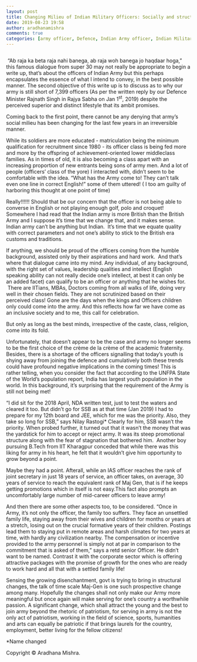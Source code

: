 ```yaml
---
layout: post
title: Changing Milieu of Indian Military Officers: Socially and structurally
date: 2019-08-23 19:58
author: aradhanamishra
comments: true
categories: [army officer, Defence, Indian Army officer, Indian Military, Inidan army, Social]
---
```

<!-- wp:image {"id":970,"align":"center"} -->
<div class="wp-block-image"><figure class="aligncenter"><img src="http://www.aradhanamishra.com/wp-content/uploads/2019/08/cadet.jpg" alt="" class="wp-image-970"/></figure></div>
<!-- /wp:image -->

<!-- wp:paragraph -->
<p>&nbsp;“Ab raja ka beta raja nahi banega, ab raja woh banega jo haqdaar hoga,” this famous dialogue from super 30 may not really be appropriate to begin a write up,&nbsp;that’s about the officers of Indian Army but this perhaps encapsulates the essence of what I intend to convey, in the best possible manner. The second objective of this write up is to discuss as to why our army is still short of 7,399 officers (As per the written reply by our Defence Minister Rajnath Singh in Rajya Sabha on Jan 1<sup>st</sup>, 2019) despite the perceived superior and distinct lifestyle that its ambit promises.</p>
<!-- /wp:paragraph -->

<!-- wp:paragraph -->
<p>Coming
back to the first point, there cannot be any denying that army’s social milieu
has been changing for the last few years in an irreversible manner.</p>
<!-- /wp:paragraph -->

<!-- wp:paragraph -->
<p>While its soldiers are more educated - matriculation being the minimum qualification for recruitment since 1980 - its officer class is being fed more and more by the offspring of achievement-oriented lower middleclass families. As in times of old, it is also becoming a class apart with an increasing proportion of new entrants being sons of army men. And a lot of people (officers’ class of the yore) I interacted with, didn’t seem to be comfortable with the idea. “What has the Army come to! They can’t talk even one line in correct English!” some of them uttered! ( I too am guilty of harboring this thought at one point of time) </p>
<!-- /wp:paragraph -->

<!-- wp:paragraph -->
<p>Really!!!!!!
Should that be our concern that the officer is not being able to converse in
English or not playing enough golf, polo and croquet! Somewhere I had read that
the Indian army is more British than the British Army and I suppose it’s time
that we change that, and it makes sense. Indian army can’t be anything but
Indian. &nbsp;It’s time that we equate quality
with correct parameters and not one’s ability to stick to the British era
customs and traditions. </p>
<!-- /wp:paragraph -->

<!-- wp:paragraph -->
<p>If anything, we
should be proud of the officers coming from the humble background, assisted
only by their aspirations and hard work.&nbsp;
And that’s where that dialogue came into my mind. Any individual, of any
background, with the right set of values, leadership qualities and intellect (English
speaking ability can not really decide one’s intellect, at best it can only be
an added facet) can qualify to be an officer or anything that he wishes for. &nbsp;There are IITians, MBAs, Doctors coming from
all walks of life, doing very well in their chosen fields. They are not
scrutinized based on their perceived class! Gone are the days when the kings and
Officers children only could come into the army. And this reflects how far we
have come as an inclusive society and to me, this call for celebration. </p>
<!-- /wp:paragraph -->

<!-- wp:paragraph -->
<p>But only as long
as the best minds, irrespective of the caste, class, religion, come into its
fold. </p>
<!-- /wp:paragraph -->

<!-- wp:paragraph -->
<p>Unfortunately,
that doesn’t appear to be the case and army no longer seems to be the first
choice of the crème de la crème of the academic fraternity. Besides, there is a
shortage of the officers signalling that today’s youth is shying away from
joining the defence and cumulatively both these trends could have profound
negative implications in the coming times! This is rather telling, when you
consider the fact that according to the UNFPA State of the World’s population
report, India has largest youth population in the world. In this background,
it’s surprising that the requirement of the Army is still not being met!</p>
<!-- /wp:paragraph -->

<!-- wp:paragraph -->
<p>“I
did sit for the 2018 April, NDA written test, just to test the waters and
cleared it too. But didn’t go for SSB as at that time (Jan 2019) I had to
prepare for my 12th board and JEE, which for me was the priority. Also, they
take so long for SSB,” says Nilay Rastogi* Clearly for him, SSB wasn’t the priority.
When probed further, it turned out that it wasn’t the money that was the
yardstick for him to accept or reject army. It was its steep promotional
structure along with the fear of stagnation that bothered him.&nbsp; Another boy pursuing B.Tech from IIT Kharagpur
conceded that while there was this liking for army in his heart, he felt that
it wouldn’t give him opportunity to grow beyond a point.</p>
<!-- /wp:paragraph -->

<!-- wp:paragraph -->
<p>Maybe
they had a point. Afterall, while an IAS officer reaches the rank of joint
secretary in just 18 years of service, an officer takes, on average, 30 years
of service to reach the equivalent rank of Maj Gen, that is if he keeps getting
promotions which in itself is not easy.This
fact also prompts an uncomfortably large number of mid-career officers to leave
army! </p>
<!-- /wp:paragraph -->

<!-- wp:paragraph -->
<p>And then
there are some other aspects too, to be considered. “Once in Army, it’s not
only the officer, the family too suffers.
They face an unsettled family life, staying away from their wives and children
for months or years at a stretch, losing out on the crucial formative years of
their children. Postings lead them to staying put in remote areas and harsh
climates for two years at time, with hardly any civilization nearby. The compensation or incentive provided to the
army personnel is simply not at par in comparison to the commitment that is
asked of them,” says a retd senior Officer. He didn’t want to be named.
Contrast it with the corporate sector which is offering attractive packages
with the promise of growth for the ones who are ready to work hard and all that
with a settled family life!</p>
<!-- /wp:paragraph -->

<!-- wp:paragraph -->
<p>Sensing the growing disenchantment, govt is trying to bring in structural changes, the talk of time scale Maj-Gen is one such prospective change among many. Hopefully the changes shall not only make our Army more meaningful but once again will make serving for one’s country a worthwhile passion. A significant change, which shall attract the young and the best to join army beyond the rhetoric of patriotism, for serving in army is not the only act of patriotism, working in the field of science, sports, humanities and arts can equally be patriotic if that brings laurels for the country, employment, better living for the fellow citizens!</p>
<!-- /wp:paragraph -->

<!-- wp:paragraph -->
<p>*Name
changed </p>
<!-- /wp:paragraph -->

<!-- wp:paragraph -->
<p>Copyright
© Aradhana Mishra.</p>
<!-- /wp:paragraph -->
